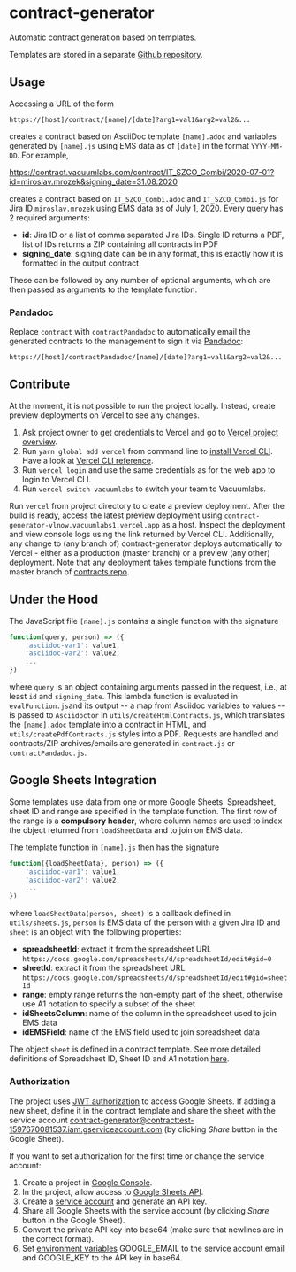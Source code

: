# contract-generator
  
Automatic contract generation based on templates.

Templates are stored in a separate [Github repository](https://github.com/vacuumlabs/contracts).

## Usage

Accessing a URL of the form
```
https://[host]/contract/[name]/[date]?arg1=val1&arg2=val2&...
```

creates a contract based on AsciiDoc template `[name].adoc` and variables generated by `[name].js` using EMS data as of `[date]` in the format `YYYY-MM-DD`. For example,

https://contract.vacuumlabs.com/contract/IT_SZCO_Combi/2020-07-01?id=miroslav.mrozek&signing_date=31.08.2020

creates a contract based on `IT_SZCO_Combi.adoc` and `IT_SZCO_Combi.js` for Jira ID `miroslav.mrozek` using EMS data as of July 1, 2020. Every query has 2 required arguments:
-  **id**: Jira ID or a list of comma separated Jira IDs. Single ID returns a PDF, list of IDs returns a ZIP containing all contracts in PDF
-  **signing_date**: signing date can be in any format, this is exactly how it is formatted in the output contract

These can be followed by any number of optional arguments, which are then passed as arguments to the template function.

### Pandadoc

Replace `contract` with `contractPandadoc` to automatically email the generated contracts to the management to sign it via [Pandadoc](https://www.pandadoc.com/electronic-signature-software/):
```
https://[host]/contractPandadoc/[name]/[date]?arg1=val1&arg2=val2&...
```

## Contribute

At the moment, it is not possible to run the project locally. Instead, create preview deployments on Vercel to see any changes.

1. Ask project owner to get credentials to Vercel and go to [Vercel project overview](https://vercel.com/vacuumlabs/contract-generator).
2. Run `yarn global add vercel` from command line to [install Vercel CLI](https://vercel.com/download). Have a look at [Vercel CLI reference](https://vercel.com/docs/cli#commands/overview).
3. Run `vercel login` and use the same credentials as for the web app to login to Vercel CLI.
4.  Run `vercel switch vacuumlabs` to switch your team to Vacuumlabs.  

Run `vercel` from project directory to create a preview deployment. After the build is ready, access the latest preview deployment using `contract-generator-vlnow.vacuumlabs1.vercel.app` as a host. Inspect the deployment and view console logs using the link returned by Vercel CLI. Additionally, any change to (any branch of) contract-generator deploys automatically to Vercel - either as a production (master branch) or a preview (any other) deployment. Note that any deployment takes template functions from the master branch of [contracts repo](https://github.com/vacuumlabs/contracts).

## Under the Hood

The JavaScript file `[name].js` contains a single function with the signature
```js
function(query, person) => ({
    'asciidoc-var1': value1,
    'asciidoc-var2': value2,
    ...
})
```
where `query` is an object containing arguments passed in the request, i.e., at least `id` and `signing_date`. This lambda function is evaluated in `evalFunction.js`and its output -- a map from Asciidoc variables to values -- is passed to `Asciidoctor` in `utils/createHtmlContracts.js`, which translates the `[name].adoc` template into a contract in HTML, and `utils/createPdfContracts.js` styles into a PDF.  Requests are handled and contracts/ZIP archives/emails are generated in `contract.js` or `contractPandadoc.js`. 

## Google Sheets Integration

Some templates use data from one or more Google Sheets. Spreadsheet, sheet ID and range are specified in the template function. The first row of the range is a **compulsory header**, where column names are used to index the object returned from `loadSheetData` and to join on EMS data.

The template function in `[name].js` then has the signature
```js
function({loadSheetData}, person) => ({
    'asciidoc-var1': value1,
    'asciidoc-var2': value2,
    ...
})
```

where `loadSheetData(person, sheet)` is a callback defined in `utils/sheets.js`, `person` is EMS data of the person with a given Jira ID and `sheet` is an object with the following properties:

-  **spreadsheetId**: extract it from the spreadsheet URL `https://docs.google.com/spreadsheets/d/spreadsheetId/edit#gid=0`
-  **sheetId**: extract it from the spreadsheet URL `https://docs.google.com/spreadsheets/d/spreadsheetId/edit#gid=sheetId`
-  **range**: empty range returns the non-empty part of the sheet, otherwise use A1 notation to specify a subset of the sheet
-  **idSheetsColumn**: name of the column in the spreadsheet used to join EMS data
-  **idEMSField**: name of the EMS field used to join spreadsheet data

The object `sheet` is defined in a contract template.  See more detailed definitions of Spreadsheet ID, Sheet ID and A1 notation [here](https://developers.google.com/sheets/api/guides/concepts). 

### Authorization

The project uses [JWT authorization](https://developers.google.com/identity/protocols/oauth2/service-account#jwt-auth) to access Google Sheets. If adding a new sheet, define it in the contract template and share the sheet with the service account contract-generator@contracttest-1597670081537.iam.gserviceaccount.com (by clicking *Share* button in the Google Sheet). 

If you want to set authorization for the first time or change the service account:

1. Create a project in [Google Console](https://console.developers.google.com/cloud-resource-manager).
2. In the project, allow access to [Google Sheets API](https://console.developers.google.com/apis/library).
3. Create a [service account](https://developers.google.com/identity/protocols/oauth2/service-account#creatinganaccount) and generate an API key.
4. Share all Google Sheets with the service account (by clicking *Share* button in the Google Sheet).
5. Convert the private API key into base64 (make sure that newlines are in the correct format).
6. Set [environment variables](https://vercel.com/vacuumlabs/contract-generator/settings/environment-variables) GOOGLE_EMAIL to the service account email and GOOGLE_KEY to the API key in base64.

